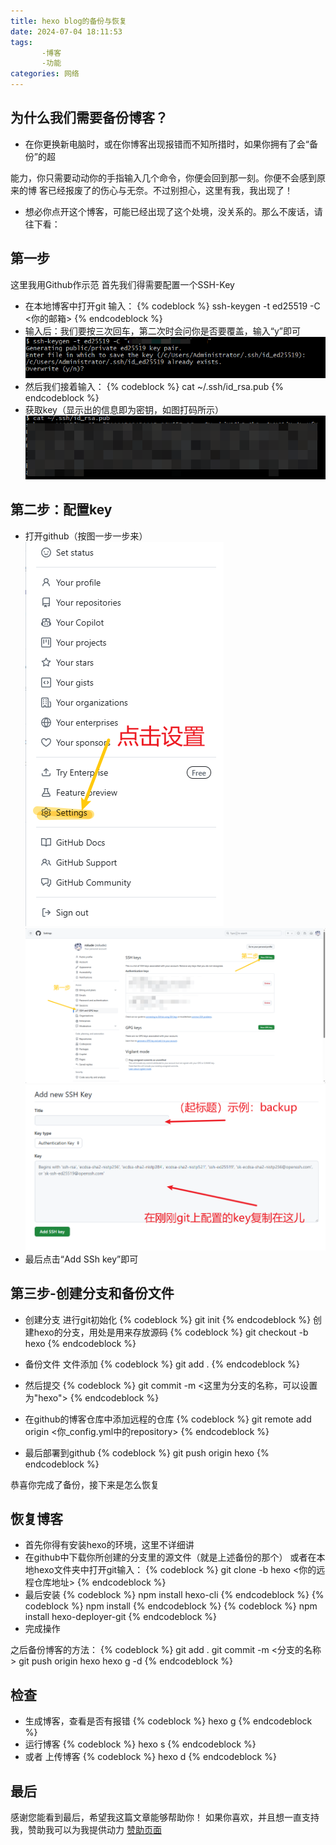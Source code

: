 ```yaml
---
title: hexo blog的备份与恢复
date: 2024-07-04 18:11:53
tags: 
       -博客
       -功能
categories: 网络
---
```

## 为什么我们需要备份博客？
- 在你更换新电脑时，或在你博客出现报错而不知所措时，如果你拥有了会“备份”的超

能力，你只需要动动你的手指输入几个命令，你便会回到那一刻。你便不会感到原来的博
客已经报废了的伤心与无奈。不过别担心，这里有我，我出现了！
- 想必你点开这个博客，可能已经出现了这个处境，没关系的。那么不废话，请往下看：

## 第一步
这里我用Github作示范
首先我们得需要配置一个SSH-Key
- 在本地博客中打开git
输入：
{% codeblock %}
ssh-keygen -t ed25519 -C <你的邮箱>
{% endcodeblock %}
- 输入后：我们要按三次回车，第二次时会问你是否要覆盖，输入“y”即可
![image](https://raw.githubusercontent.com/rolude/image/main/a.png)
- 然后我们接着输入：
{% codeblock %}
cat ~/.ssh/id_rsa.pub
{% endcodeblock %}
- 获取key（显示出的信息即为密钥，如图打码所示）
![image](https://raw.githubusercontent.com/rolude/image/main/b.png)

## 第二步：配置key
- 打开github（按图一步一步来）
![image](https://raw.githubusercontent.com/rolude/image/main/1.png)
![image](https://raw.githubusercontent.com/rolude/image/main/2.png)
![image](https://raw.githubusercontent.com/rolude/image/main/3.png)
- 最后点击“Add SSh key”即可

## 第三步-创建分支和备份文件
- 创建分支
进行git初始化
{% codeblock %}
git init
{% endcodeblock %}
创建hexo的分支，用处是用来存放源码
{% codeblock %}
git checkout -b hexo
{% endcodeblock %}

- 备份文件
文件添加
{% codeblock %}
git add .
{% endcodeblock %}
- 然后提交
{% codeblock %}
git commit -m <这里为分支的名称，可以设置为"hexo">
{% endcodeblock %}
- 在github的博客仓库中添加远程的仓库
{% codeblock %}
git remote add origin <你_config.yml中的repository>
{% endcodeblock %}
- 最后部署到github
{% codeblock %}
git push origin hexo
{% endcodeblock %}

恭喜你完成了备份，接下来是怎么恢复

## 恢复博客
- 首先你得有安装hexo的环境，这里不详细讲
- 在github中下载你所创建的分支里的源文件（就是上述备份的那个）
或者在本地hexo文件夹中打开git输入：
{% codeblock %}
git clone -b hexo  <你的远程仓库地址>
{% endcodeblock %}
- 最后安装
{% codeblock %}
npm install hexo-cli
{% endcodeblock %}
{% codeblock %}
npm install
{% endcodeblock %}
{% codeblock %}
npm install hexo-deployer-git
{% endcodeblock %}
- 完成操作

之后备份博客的方法：
{% codeblock %}
git add .
git commit -m <分支的名称>
git push origin hexo
hexo g -d
{% endcodeblock %}

## 检查
- 生成博客，查看是否有报错
{% codeblock %}
hexo g
{% endcodeblock %}
- 运行博客
{% codeblock %}
hexo s
{% endcodeblock %}
- 或者
  上传博客
{% codeblock %}
hexo d
{% endcodeblock %}

## 最后
感谢您能看到最后，希望我这篇文章能够帮助你！
如果你喜欢，并且想一直支持我，赞助我可以为我提供动力
[赞助页面](/about)